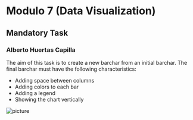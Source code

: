 # Modulo 7 (Data Visualization)
## Mandatory Task
### Alberto Huertas Capilla

The aim of this task is to create a new barchar from an initial barchar. The final barchar must have the following characteristics:
- Adding space between columns
- Adding colors to each bar
- Adding a legend
- Showing the chart vertically


![picture](https://www.google.es/search?q=perro&source=lnms&tbm=isch&sa=X&ved=0ahUKEwirgLz8tuzZAhUBHhQKHfGjCMwQ_AUICigB&biw=1366&bih=637#imgrc=9k6bTkWkaz9CmM:)





